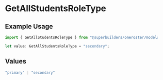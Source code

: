 # GetAllStudentsRoleType

## Example Usage

```typescript
import { GetAllStudentsRoleType } from "@superbuilders/oneroster/models/operations";

let value: GetAllStudentsRoleType = "secondary";
```

## Values

```typescript
"primary" | "secondary"
```